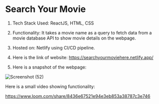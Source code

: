 # Search Your Movie
1. Tech Stack Used: ReactJS, HTML, CSS
2. Functionality: It takes a movie name as a query to fetch data from a movie database API to show movie details on the webpage.
3. Hosted on: Netlify using CI/CD pipeline.

4. Here is the link of website: https://searchyourmoviehere.netlify.app/

5. Here is a snapshot of the webpage:

![Screenshot (52)](https://user-images.githubusercontent.com/75585339/168142170-57b29ea9-0aa8-4d81-b5e7-d4e8eb5e2abd.png)

Here is a small video showing  functionality:

https://www.loom.com/share/8436e67521e94e3eb853a38787c3e746
